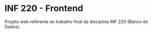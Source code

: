 # INF 220 - Frontend

Projeto web referente ao trabalho final da disciplina INF 220 (Banco de Dados).

